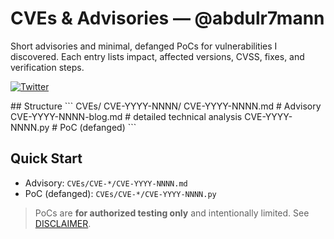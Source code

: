 # CVEs & Advisories — @abdulr7mann

Short advisories and minimal, defanged PoCs for vulnerabilities I discovered. Each entry lists impact, affected versions, CVSS, fixes, and verification steps.
<p align="left">
  <a href="https://twitter.com/Saboo_Shubham_">
    <img src="https://img.shields.io/twitter/follow/abdulr7mann" alt="Twitter">
  </a>
</p>
## Structure
```
CVEs/
  CVE-YYYY-NNNN/
    CVE-YYYY-NNNN.md   # Advisory
    CVE-YYYY-NNNN-blog.md # detailed technical analysis
    CVE-YYYY-NNNN.py   # PoC (defanged)
```

## Quick Start
- Advisory: `CVEs/CVE-*/CVE-YYYY-NNNN.md`
- PoC (defanged): `CVEs/CVE-*/CVE-YYYY-NNNN.py`

> PoCs are **for authorized testing only** and intentionally limited. See [DISCLAIMER](./DISCLAIMER.md).


